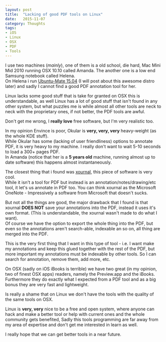 ```yaml
---
layout: post
title:  "Lacking of good PDF tools on Linux"
date:   2015-11-07 
category: Thoughts
tags: 
- iOS 
- Linux
- OSX
- PDF
- Tools 
---
```


I use two machines (_mainly_), one of them is a old school, die hard, Mac Mini Mid 2010 
running OSX 10.10 called Amanda. The another one is a low end Samsung notebook called Helena.   
On Helena i run [Ubuntu-Mate 15.04](https://ubuntu-mate.org/) (I will post about 
this awesome distro later) and sadly I cannot find a good PDF annotation tool for her. 

Linux lacks some good stuff that is take for granted on OSX this is understandable,
as well Linux has a lot of good stuff that isn't found in any other system, but what
puzzles me is while almost all other tools are neck to neck with the proprietary ones, 
if not better, the PDF tools are awful.

Don't get me wrong, I __really love__ free software, but I'm very realistic too.   

In my opinion Envince is poor, Okular is __very, very, very__ heavy-weight 
(as the whole KDE stuff).    
While Okular has some (lacking of user friendliness) options to annotate PDF, it
is very heavy to my machine. I really don't want to wait 5-10 seconds to load a 300+
pages PDF.    
In Amanda (notice that her is a __5 years old__ machine, running almost up to 
date software) this happens almost instantaneously.

The closest thing that i found was [xournal](http://xournal.sourceforge.net), this piece 
of software is very cool.   
While it isn't a tool for PDF but instead is an annotation/notes/drawing/etc tool, 
it let's us annotate in PDF too. You can think xournal as the Microsoft OneNote - 
Impressively a software from Microsoft that doesn't sucks.

But not all the things are good, the major drawback that I found is that xournal 
__DOES NOT__ save your annotations  into the PDF, instead it uses it's own format.
(This is understandable, the xournal wasn't made to do what I want).   
Of course we have the option to export the whole thing into the PDF, but even so 
the annotations aren't search-able, indexable an so on, all thing are merged into the PDF.

This is the very first thing that I want in this type of tool - i.e. 
I want make my annotations and keep this glued together with the rest of the PDF,
but more important my annotations must be indexable by other tools.
So I can search for annotation, remove them, add more, etc.

On OSX (sadly on iOS iBooks is terrible) we have two great (in my opinion, two of
finest OSX apps) readers, namely the Preview.app and the iBooks.  
Furthermore they do exactly what I expected from a PDF tool and as a big bonus they 
are very fast and lightweight.  

Is really a shame that on Linux we don't have the tools with the quality of the 
same tools on OSX.

Linux is __very, very__ nice to be a free and open system, where anyone can hack 
and make a better tool or help with current ones and the whole community gets benefited,
Sadly this tools programming are far away from my area of expertise and don't get
me interested in learn as well.

I really hope that we can get better tools in a near future. 